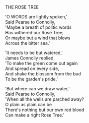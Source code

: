 THE ROSE TREE  
  
'O WORDS are lightly spoken,'  
Said Pearse to Connolly,  
'Maybe a breath of politic words  
Has withered our Rose Tree;  
Or maybe but a wind that blows  
Across the bitter sea.'  
  
'It needs to be but watered,'  
James Connolly replied,  
'To make the green come out again  
And spread on every side,  
And shake the blossom from the bud  
To be the garden's pride.'  
  
'But where can we draw water,'  
Said Pearse to Connolly,  
'When all the wells are parched away?  
O plain as plain can be  
There's nothing but our own red blood  
Can make a right Rose Tree.'  
